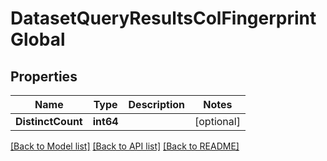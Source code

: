 # DatasetQueryResultsColFingerprintGlobal

## Properties
Name | Type | Description | Notes
------------ | ------------- | ------------- | -------------
**DistinctCount** | **int64** |  | [optional] 

[[Back to Model list]](../README.md#documentation-for-models) [[Back to API list]](../README.md#documentation-for-api-endpoints) [[Back to README]](../README.md)


